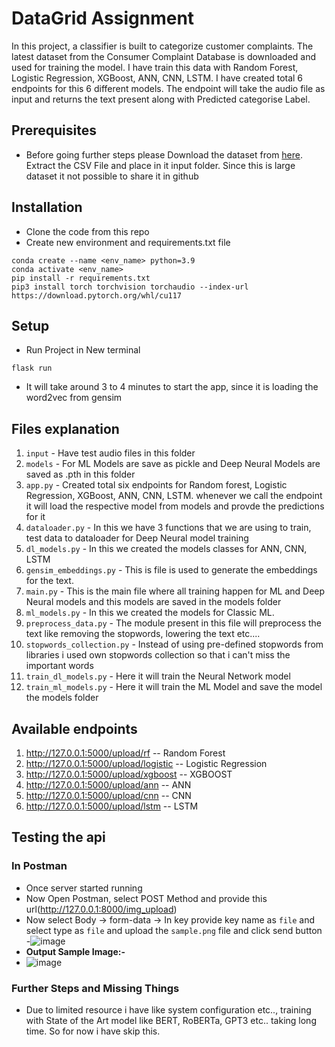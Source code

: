 # DataGrid Assignment

In this project, a classifier is built to categorize customer complaints. The latest dataset from the Consumer Complaint Database is downloaded and used for training the model. I have train this data with Random Forest, Logistic Regression, XGBoost, ANN, CNN, LSTM. I have created total 6 endpoints for this 6 different models. The endpoint will take the audio file as input and returns the text present along with Predicted categorise Label. 

## Prerequisites

- Before going further steps please Download the dataset from [here](https://catalog.data.gov/dataset/consumer-complaint-database). Extract the CSV File and place in it input folder. Since this is large dataset it not possible to share it in github

## Installation

- Clone the code from this repo
- Create new environment and requirements.txt file

```commandline
conda create --name <env_name> python=3.9
conda activate <env_name>
pip install -r requirements.txt
pip3 install torch torchvision torchaudio --index-url https://download.pytorch.org/whl/cu117
```

## Setup

- Run Project in New terminal

```shell
flask run
```
- It will take around 3 to 4 minutes to start the app, since it is loading the word2vec from gensim
## Files explanation
1. `input` - Have test audio files in this folder
2. `models` - For ML Models are save as pickle and Deep Neural Models are saved as .pth in this folder
3. `app.py` - Created total six endpoints for Random forest, Logistic Regression, XGBoost, ANN, CNN, LSTM. whenever we call the endpoint it will load the respective model from models and provde the predictions for it
4. `dataloader.py` - In this we have 3 functions that we are using to train, test data to dataloader for Deep Neural model training
5. `dl_models.py` - In this we created the models classes for ANN, CNN, LSTM
6. `gensim_embeddings.py` - This is file is used to generate the embeddings for the text.
7. `main.py` - This is the main file where all training happen for ML and Deep Neural models and this models are saved in the models folder
8. `ml_models.py` - In this we created the models for Classic ML.
9. `preprocess_data.py` - The module present in this file will preprocess the text like removing the stopwords, lowering the text etc....
10. `stopwords_collection.py` - Instead of using pre-defined stopwords from libraries i used own stopwords collection so that i can't miss the important words
11. `train_dl_models.py` - Here it will train the Neural Network model
12. `train_ml_models.py` - Here it will train the ML Model and save the model the models folder

## Available endpoints
1. http://127.0.0.1:5000/upload/rf        -- Random Forest
2. http://127.0.0.1:5000/upload/logistic  -- Logistic Regression
3. http://127.0.0.1:5000/upload/xgboost   -- XGBOOST
4. http://127.0.0.1:5000/upload/ann       -- ANN
5. http://127.0.0.1:5000/upload/cnn       -- CNN
6. http://127.0.0.1:5000/upload/lstm      -- LSTM

## Testing the api

### In Postman

- Once server started running
- Now Open Postman, select POST Method and provide this url(http://127.0.0.1:8000/img_upload)
- Now select Body -> form-data -> In key provide key name as `file` and select type as `file` and upload
  the `sample.png` file and click send button
-![image](https://github.com/saithapan/cognida_assignment/assets/36238978/7afe0504-1bda-47e7-84bc-f41d43aa0df7)
- **Output Sample Image:-**
- ![image](https://github.com/saithapan/cognida_assignment/assets/36238978/5f1c299a-4c31-4532-8b38-e4cc0b6a1e33)


### Further Steps and Missing Things
- Due to limited resource i have like system configuration etc.., training with State of the Art model like  BERT, RoBERTa, GPT3 etc.. taking long time. So for now i have skip this.
